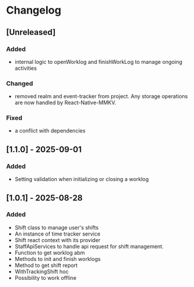 # Changelog

## [Unreleased]

### Added

- internal logic to openWorklog and finishWorkLog to manage ongoing activities

### Changed

- removed realm and event-tracker from project. Any storage operations are now handled by React-Native-MMKV.

### Fixed

- a conflict with dependencies

## [1.1.0] - 2025-09-01

### Added

- Setting validation when initializing or closing a worklog

## [1.0.1] - 2025-08-28

### Added

- Shift class to manage user's shifts
- An instance of time tracker service
- Shift react context with its provider
- StaffApiServices to handle api request for shift management.
- Function to get worklog abm
- Methods to init and finish worklogs
- Method to get shift report
- WithTrackingShift hoc
- Possibility to work offline
